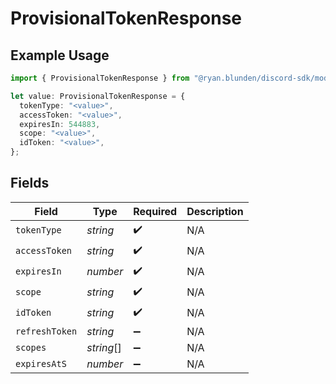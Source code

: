 # ProvisionalTokenResponse

## Example Usage

```typescript
import { ProvisionalTokenResponse } from "@ryan.blunden/discord-sdk/models/components";

let value: ProvisionalTokenResponse = {
  tokenType: "<value>",
  accessToken: "<value>",
  expiresIn: 544883,
  scope: "<value>",
  idToken: "<value>",
};
```

## Fields

| Field              | Type               | Required           | Description        |
| ------------------ | ------------------ | ------------------ | ------------------ |
| `tokenType`        | *string*           | :heavy_check_mark: | N/A                |
| `accessToken`      | *string*           | :heavy_check_mark: | N/A                |
| `expiresIn`        | *number*           | :heavy_check_mark: | N/A                |
| `scope`            | *string*           | :heavy_check_mark: | N/A                |
| `idToken`          | *string*           | :heavy_check_mark: | N/A                |
| `refreshToken`     | *string*           | :heavy_minus_sign: | N/A                |
| `scopes`           | *string*[]         | :heavy_minus_sign: | N/A                |
| `expiresAtS`       | *number*           | :heavy_minus_sign: | N/A                |